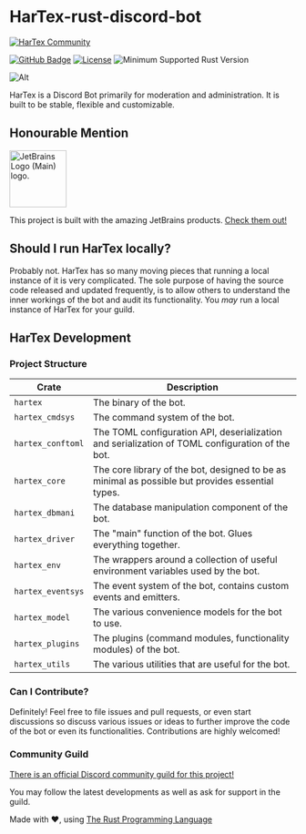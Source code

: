 HarTex-rust-discord-bot
=======================

[![HarTex Community](https://img.shields.io/discord/886101109331075103?color=%237289DA&label=HarTex%20Community&logo=discord&style=for-the-badge)](https://discord.gg/Xu8453VBAv)

[![GitHub Badge](https://img.shields.io/badge/github-HarTex-6f42c1.svg?style=for-the-badge&logo=github)](https://github.com/HT-Studios/HarTex-rust-discord-bot)
[![License](https://img.shields.io/github/license/HarTexTeam/HarTex-rust-discord-bot?style=for-the-badge&logo=pastebin)](https://www.apache.org/licenses/LICENSE-2.0.txt)
![Minimum Supported Rust Version](https://img.shields.io/badge/rust-1.59-93450a.svg?style=for-the-badge&logo=rust)

![Alt](https://repobeats.axiom.co/api/embed/19c38ac467e75c4e7bb533031896ac6e299321c6.svg "Repobeats analytics image")

HarTex is a Discord Bot primarily for moderation and administration. It is built to be stable, flexible and customizable.

Honourable Mention
------------------

<img src="https://resources.jetbrains.com/storage/products/company/brand/logos/jb_beam.png" alt="JetBrains Logo (Main) logo." width="100">

This project is built with the amazing JetBrains products. [Check them out!](https://www.jetbrains.com/)

Should I run HarTex locally?
----------------------------

Probably not. HarTex has so many moving pieces that running a local instance of it is very complicated. The sole purpose of having
the source code released and updated frequently, is to allow others to understand the inner workings of the bot and audit its functionality.
You *may* run a local instance of HarTex for your guild.

HarTex Development
------------------

### Project Structure

| Crate             | Description                                                                                      |
|-------------------|--------------------------------------------------------------------------------------------------|
| `hartex`          | The binary of the bot.                                                                           |
| `hartex_cmdsys`   | The command system of the bot.                                                                   |
| `hartex_conftoml` | The TOML configuration API, deserialization and serialization of TOML configuration of the bot.  |
| `hartex_core`     | The core library of the bot, designed to be as minimal as possible but provides essential types. |
| `hartex_dbmani`   | The database manipulation component of the bot.                                                  |
| `hartex_driver`   | The "main" function of the bot. Glues everything together.                                       |
| `hartex_env`      | The wrappers around a collection of useful environment variables used by the bot.                |
| `hartex_eventsys` | The event system of the bot, contains custom events and emitters.                                |
| `hartex_model`    | The various convenience models for the bot to use.                                               |
| `hartex_plugins`  | The plugins (command modules, functionality modules) of the bot.                                 |
| `hartex_utils`    | The various utilities that are useful for the bot.                                               |

### Can I Contribute?

Definitely! Feel free to file issues and pull requests, or even start discussions so discuss various issues or ideas to further
improve the code of the bot or even its functionalities. Contributions are highly welcomed!

### Community Guild

[There is an official Discord community guild for this project!](https://discord.gg/Xu8453VBAv)

You may follow the latest developments as well as ask for support in the guild.

Made with :heart:, using [The Rust Programming Language](https://www.rust-lang.org/)